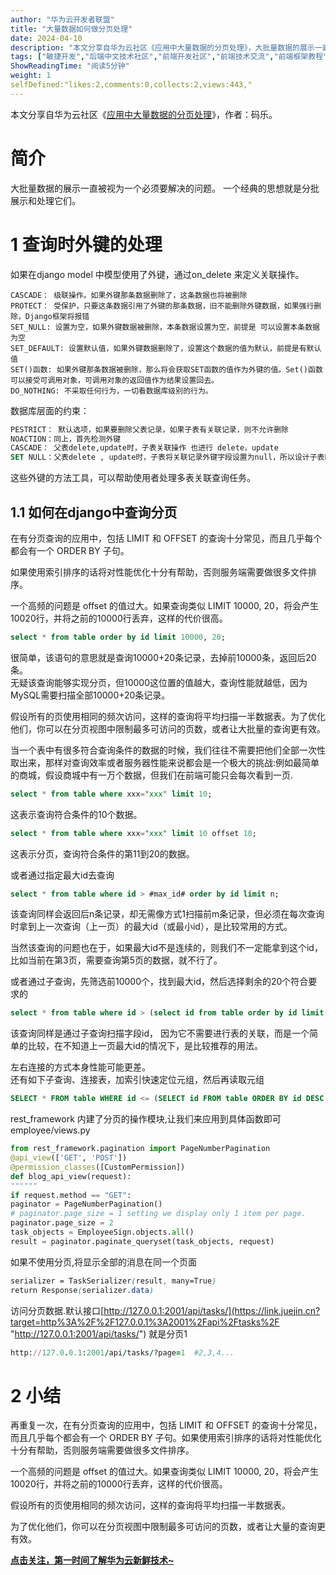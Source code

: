 ```yaml
---
author: "华为云开发者联盟"
title: "大量数据如何做分页处理"
date: 2024-04-10
description: "本文分享自华为云社区《应用中大量数据的分页处理》，大批量数据的展示一直被视为一个必须要解决的问题。 一个经典的思想就是分批展示和处理它们。"
tags: ["敏捷开发","后端中文技术社区","前端开发社区","前端技术交流","前端框架教程","JavaScript 学习资源","CSS 技巧与最佳实践","HTML5 最新动态","前端工程师职业发展","开源前端项目","前端技术趋势"]
ShowReadingTime: "阅读5分钟"
weight: 1
selfDefined:"likes:2,comments:0,collects:2,views:443,"
---
```

本文分享自华为云社区《[应用中大量数据的分页处理](https://link.juejin.cn?target=https%3A%2F%2Fbbs.huaweicloud.com%2Fblogs%2F425057%3Futm_source%3Djuejin%26utm_medium%3Dbbs-ex%26utm_campaign%3Dother%26utm_content%3Dcontent "https://bbs.huaweicloud.com/blogs/425057?utm_source=juejin&utm_medium=bbs-ex&utm_campaign=other&utm_content=content")》，作者：码乐。

简介
==

大批量数据的展示一直被视为一个必须要解决的问题。 一个经典的思想就是分批展示和处理它们。

1 查询时外键的处理
==========

如果在django model 中模型使用了外键，通过on\_delete 来定义关联操作。

```vbnet
CASCADE： 级联操作。如果外键那条数据删除了，这条数据也将被删除
PROTECT： 受保护，只要这条数据引用了外键的那条数据，旧不能删除外键数据，如果强行删除，Django框架将报错
SET_NULL: 设置为空，如果外键数据被删除，本条数据设置为空，前提是 可以设置本条数据为空
SET_DEFAULT: 设置默认值，如果外键数据删除了，设置这个数据的值为默认，前提是有默认值
SET()函数: 如果外键那条数据被删除，那么将会获取SET函数的值作为外键的值。Set()函数可以接受可调用对象，可调用对象的返回值作为结果设置回去。
DO_NOTHING: 不采取任何行为，一切看数据库级别的行为。
```

数据库层面的约束：

```sql
PESTRICT： 默认选项，如果要删除父表记录，如果子表有关联记录，则不允许删除
NOACTION：同上，首先检测外键
CASCADE： 父表delete,update时，子表关联操作 也进行 delete，update
SET NULL：父表delete , update时，子表将关联记录外键字段设置为null，所以设计子表时不能 not null
```

这些外键的方法工具，可以帮助使用者处理多表关联查询任务。

1.1 如何在django中查询分页
------------------

在有分页查询的应用中，包括 LIMIT 和 OFFSET 的查询十分常见，而且几乎每个都会有一个 ORDER BY 子句。

如果使用索引排序的话将对性能优化十分有帮助，否则服务端需要做很多文件排序。

一个高频的问题是 offset 的值过大。如果查询类似 LIMIT 10000, 20，将会产生10020行，并将之前的10000行丢弃，这样的代价很高。

```sql
select * from table order by id limit 10000, 20;
```

很简单，该语句的意思就是查询10000+20条记录，去掉前10000条，返回后20条。  
无疑该查询能够实现分页，但10000这位置的值越大，查询性能就越低，因为MySQL需要扫描全部10000+20条记录。

假设所有的页使用相同的频次访问，这样的查询将平均扫描一半数据表。为了优化他们，你可以在分页视图中限制最多可访问的页数，或者让大批量的查询更有效。

当一个表中有很多符合查询条件的数据的时候，我们往往不需要把他们全部一次性取出来，那样对查询效率或者服务器性能来说都会是一个极大的挑战:例如最简单的商城，假设商城中有一万个数据，但我们在前端可能只会每次看到一页.

```sql
select * from table where xxx="xxx" limit 10;
```

这表示查询符合条件的10个数据。

```sql
select * from table where xxx="xxx" limit 10 offset 10;
```

这表示分页，查询符合条件的第11到20的数据。

或者通过指定最大id去查询

```sql
select * from table where id > #max_id# order by id limit n;
```

该查询同样会返回后n条记录，却无需像方式1扫描前m条记录，但必须在每次查询时拿到上一次查询（上一页）的最大id（或最小id），是比较常用的方式。

当然该查询的问题也在于，如果最大id不是连续的，则我们不一定能拿到这个id，比如当前在第3页，需要查询第5页的数据，就不行了。

或者通过子查询，先筛选前10000个，找到最大id，然后选择剩余的20个符合要求的

```sql
select * from table where id > (select id from table order by id limit m, 1) limit n;
```

该查询同样是通过子查询扫描字段id， 因为它不需要进行表的关联，而是一个简单的比较，在不知道上一页最大id的情况下，是比较推荐的用法。

左右连接的方式本身性能可能更差。  
还有如下子查询、连接表，加索引快速定位元组，然后再读取元组

```sql
SELECT * FROM table WHERE id <= (SELECT id FROM table ORDER BY id DESC LIMIT (page-1)*pagesize ORDER BY id DESC LIMIT pagesize)
```

rest\_framework 内建了分页的操作模块,让我们来应用到具体函数即可 employee/views.py

```python
from rest_framework.pagination import PageNumberPagination
@api_view(['GET', 'POST'])
@permission_classes([CustomPermission])
def blog_api_view(request):
""""""
if request.method == "GET":
paginator = PageNumberPagination()
# paginator.page_size = 1 setting we display only 1 item per page.
paginator.page_size = 2
task_objects = EmployeeSign.objects.all()
result = paginator.paginate_queryset(task_objects, request)
```

如果不使用分页,将显示全部的消息在同一个页面

```scss
serializer = TaskSerializer(result, many=True)
return Response(serializer.data)
```

访问分页数据.默认接口[http://127.0.0.1:2001/api/tasks/](https://link.juejin.cn?target=http%3A%2F%2F127.0.0.1%3A2001%2Fapi%2Ftasks%2F "http://127.0.0.1:2001/api/tasks/") 就是分页1

```ruby
http://127.0.0.1:2001/api/tasks/?page=1  #2,3,4...
```

2 小结
====

再重复一次，在有分页查询的应用中，包括 LIMIT 和 OFFSET 的查询十分常见，而且几乎每个都会有一个 ORDER BY 子句。如果使用索引排序的话将对性能优化十分有帮助，否则服务端需要做很多文件排序。

一个高频的问题是 offset 的值过大。如果查询类似 LIMIT 10000, 20，将会产生10020行，并将之前的10000行丢弃，这样的代价很高。

假设所有的页使用相同的频次访问，这样的查询将平均扫描一半数据表。

为了优化他们，你可以在分页视图中限制最多可访问的页数，或者让大量的查询更有效。

[**点击关注，第一时间了解华为云新鲜技术~**](https://link.juejin.cn?target=https%3A%2F%2Fbbs.huaweicloud.com%2Fblogs%3Futm_source%3Djuejin%26utm_medium%3Dbbs-ex%26utm_campaign%3Dother%26utm_content%3Dcontent "https://bbs.huaweicloud.com/blogs?utm_source=juejin&utm_medium=bbs-ex&utm_campaign=other&utm_content=content")